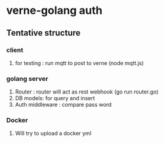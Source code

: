 # verne-golang auth
## Tentative structure 
### client
1. for testing : run mqtt to post to verne (node mqtt.js)
### golang server
1. Router : router will act as rest webhook (go run router.go)
2. DB models: for query and insert
3. Auth middleware : compare pass word
### Docker
1. Will try to upload a docker yml
